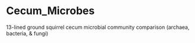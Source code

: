 # Cecum_Microbes
13-lined ground squirrel cecum microbial community comparison (archaea, bacteria, &amp; fungi)
